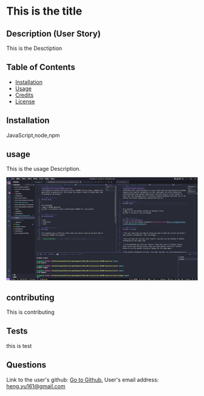 # This is the title

## Description (User Story)

This is the Desctiption

## Table of Contents 

- [Installation](#installation)
- [Usage](#usage)
- [Credits](#credits)
- [License](#license)

## Installation
JavaScript,node,npm

## usage
This is the usage Description.

![screenshot](./assets/images/screenshot1.png)

## contributing
This is contributing

## Tests
this is test

## Questions
Link to the user's github: [Go to Github.](github.com/hengyu89)
User's email address: heng.yu161@gmail.com
